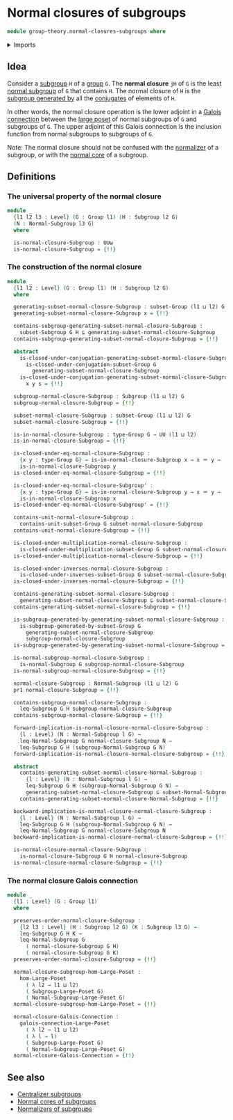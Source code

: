 # Normal closures of subgroups

```agda
module group-theory.normal-closures-subgroups where
```

<details><summary>Imports</summary>

```agda
open import foundation.dependent-pair-types
open import foundation.existential-quantification
open import foundation.fibers-of-maps
open import foundation.function-types
open import foundation.identity-types
open import foundation.logical-equivalences
open import foundation.propositional-truncations
open import foundation.subtypes
open import foundation.universe-levels

open import group-theory.conjugation
open import group-theory.groups
open import group-theory.normal-subgroups
open import group-theory.subgroups
open import group-theory.subgroups-generated-by-subsets-groups
open import group-theory.subsets-groups

open import order-theory.galois-connections-large-posets
open import order-theory.order-preserving-maps-large-posets
open import order-theory.order-preserving-maps-large-preorders
```

</details>

## Idea

Consider a [subgroup](group-theory.subgroups.md) `H` of a
[group](group-theory.groups.md) `G`. The **normal closure** `jH` of `G` is the
least [normal subgroup](group-theory.normal-subgroups.md) of `G` that contains
`H`. The normal closure of `H` is the
[subgroup generated by](group-theory.subgroups-generated-by-subsets-groups.md)
all the [conjugates](group-theory.conjugation.md) of elements of `H`.

In other words, the normal closure operation is the lower adjoint in a
[Galois connection](order-theory.galois-connections-large-posets.md) between the
[large poset](order-theory.large-posets.md) of normal subgroups of `G` and
subgroups of `G`. The upper adjoint of this Galois connection is the inclusion
function from normal subgroups to subgroups of `G`.

Note: The normal closure should not be confused with the
[normalizer](group-theory.normalizer-subgroups.md) of a subgroup, or with the
[normal core](group-theory.normal-cores-subgroups.md) of a subgroup.

## Definitions

### The universal property of the normal closure

```agda
module _
  {l1 l2 l3 : Level} (G : Group l1) (H : Subgroup l2 G)
  (N : Normal-Subgroup l3 G)
  where

  is-normal-closure-Subgroup : UUω
  is-normal-closure-Subgroup = {!!}
```

### The construction of the normal closure

```agda
module _
  {l1 l2 : Level} (G : Group l1) (H : Subgroup l2 G)
  where

  generating-subset-normal-closure-Subgroup : subset-Group (l1 ⊔ l2) G
  generating-subset-normal-closure-Subgroup x = {!!}

  contains-subgroup-generating-subset-normal-closure-Subgroup :
    subset-Subgroup G H ⊆ generating-subset-normal-closure-Subgroup
  contains-subgroup-generating-subset-normal-closure-Subgroup = {!!}

  abstract
    is-closed-under-conjugation-generating-subset-normal-closure-Subgroup :
      is-closed-under-conjugation-subset-Group G
        generating-subset-normal-closure-Subgroup
    is-closed-under-conjugation-generating-subset-normal-closure-Subgroup
      x y s = {!!}

  subgroup-normal-closure-Subgroup : Subgroup (l1 ⊔ l2) G
  subgroup-normal-closure-Subgroup = {!!}

  subset-normal-closure-Subgroup : subset-Group (l1 ⊔ l2) G
  subset-normal-closure-Subgroup = {!!}

  is-in-normal-closure-Subgroup : type-Group G → UU (l1 ⊔ l2)
  is-in-normal-closure-Subgroup = {!!}

  is-closed-under-eq-normal-closure-Subgroup :
    {x y : type-Group G} → is-in-normal-closure-Subgroup x → x ＝ y →
    is-in-normal-closure-Subgroup y
  is-closed-under-eq-normal-closure-Subgroup = {!!}

  is-closed-under-eq-normal-closure-Subgroup' :
    {x y : type-Group G} → is-in-normal-closure-Subgroup y → x ＝ y →
    is-in-normal-closure-Subgroup x
  is-closed-under-eq-normal-closure-Subgroup' = {!!}

  contains-unit-normal-closure-Subgroup :
    contains-unit-subset-Group G subset-normal-closure-Subgroup
  contains-unit-normal-closure-Subgroup = {!!}

  is-closed-under-multiplication-normal-closure-Subgroup :
    is-closed-under-multiplication-subset-Group G subset-normal-closure-Subgroup
  is-closed-under-multiplication-normal-closure-Subgroup = {!!}

  is-closed-under-inverses-normal-closure-Subgroup :
    is-closed-under-inverses-subset-Group G subset-normal-closure-Subgroup
  is-closed-under-inverses-normal-closure-Subgroup = {!!}

  contains-generating-subset-normal-closure-Subgroup :
    generating-subset-normal-closure-Subgroup ⊆ subset-normal-closure-Subgroup
  contains-generating-subset-normal-closure-Subgroup = {!!}

  is-subgroup-generated-by-generating-subset-normal-closure-Subgroup :
    is-subgroup-generated-by-subset-Group G
      generating-subset-normal-closure-Subgroup
      subgroup-normal-closure-Subgroup
  is-subgroup-generated-by-generating-subset-normal-closure-Subgroup = {!!}

  is-normal-subgroup-normal-closure-Subgroup :
    is-normal-Subgroup G subgroup-normal-closure-Subgroup
  is-normal-subgroup-normal-closure-Subgroup = {!!}

  normal-closure-Subgroup : Normal-Subgroup (l1 ⊔ l2) G
  pr1 normal-closure-Subgroup = {!!}

  contains-subgroup-normal-closure-Subgroup :
    leq-Subgroup G H subgroup-normal-closure-Subgroup
  contains-subgroup-normal-closure-Subgroup = {!!}

  forward-implication-is-normal-closure-normal-closure-Subgroup :
    {l : Level} (N : Normal-Subgroup l G) →
    leq-Normal-Subgroup G normal-closure-Subgroup N →
    leq-Subgroup G H (subgroup-Normal-Subgroup G N)
  forward-implication-is-normal-closure-normal-closure-Subgroup = {!!}

  abstract
    contains-generating-subset-normal-closure-Normal-Subgroup :
      {l : Level} (N : Normal-Subgroup l G) →
      leq-Subgroup G H (subgroup-Normal-Subgroup G N) →
      generating-subset-normal-closure-Subgroup ⊆ subset-Normal-Subgroup G N
    contains-generating-subset-normal-closure-Normal-Subgroup = {!!}

  backward-implication-is-normal-closure-normal-closure-Subgroup :
    {l : Level} (N : Normal-Subgroup l G) →
    leq-Subgroup G H (subgroup-Normal-Subgroup G N) →
    leq-Normal-Subgroup G normal-closure-Subgroup N
  backward-implication-is-normal-closure-normal-closure-Subgroup = {!!}

  is-normal-closure-normal-closure-Subgroup :
    is-normal-closure-Subgroup G H normal-closure-Subgroup
  is-normal-closure-normal-closure-Subgroup = {!!}
```

### The normal closure Galois connection

```agda
module _
  {l1 : Level} (G : Group l1)
  where

  preserves-order-normal-closure-Subgroup :
    {l2 l3 : Level} (H : Subgroup l2 G) (K : Subgroup l3 G) →
    leq-Subgroup G H K →
    leq-Normal-Subgroup G
      ( normal-closure-Subgroup G H)
      ( normal-closure-Subgroup G K)
  preserves-order-normal-closure-Subgroup = {!!}

  normal-closure-subgroup-hom-Large-Poset :
    hom-Large-Poset
      ( λ l2 → l1 ⊔ l2)
      ( Subgroup-Large-Poset G)
      ( Normal-Subgroup-Large-Poset G)
  normal-closure-subgroup-hom-Large-Poset = {!!}

  normal-closure-Galois-Connection :
    galois-connection-Large-Poset
      ( λ l2 → l1 ⊔ l2)
      ( λ l → l)
      ( Subgroup-Large-Poset G)
      ( Normal-Subgroup-Large-Poset G)
  normal-closure-Galois-Connection = {!!}
```

## See also

- [Centralizer subgroups](group-theory.centralizer-subgroups.md)
- [Normal cores of subgroups](group-theory.normal-cores-subgroups.md)
- [Normalizers of subgroups](group-theory.normalizer-subgroups.md)
